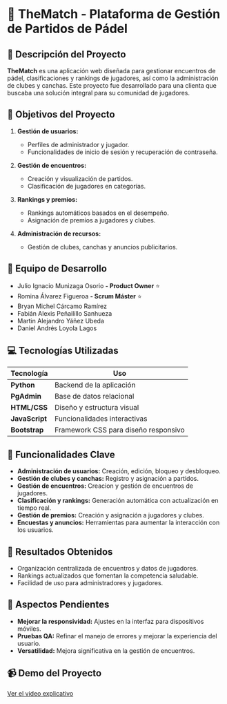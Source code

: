 # 🎾 TheMatch - Plataforma de Gestión de Partidos de Pádel


## 📝 Descripción del Proyecto

**TheMatch** es una aplicación web diseñada para gestionar encuentros de pádel, clasificaciones y rankings de jugadores, así como la administración de clubes y canchas. Este proyecto fue desarrollado para una clienta que buscaba una solución integral para su comunidad de jugadores.

## 🎯 Objetivos del Proyecto

1. **Gestión de usuarios:**
   - Perfiles de administrador y jugador.
   - Funcionalidades de inicio de sesión y recuperación de contraseña.

2. **Gestión de encuentros:**
   - Creación y visualización de partidos.
   - Clasificación de jugadores en categorías.

3. **Rankings y premios:**
   - Rankings automáticos basados en el desempeño.
   - Asignación de premios a jugadores y clubes.

4. **Administración de recursos:**
   - Gestión de clubes, canchas y anuncios publicitarios.

## 👥 Equipo de Desarrollo 

- Julio Ignacio Munizaga Osorio **- Product Owner** :star:
- Romina Álvarez Figueroa **- Scrum Máster** :star:
- Bryan Michel Cárcamo Ramírez  
- Fabián Alexis Peñailillo Sanhueza  
- Martin Alejandro Yáñez Ubeda  
- Daniel Andrés Loyola Lagos  

## 💻 Tecnologías Utilizadas

| Tecnología   | Uso                                |
|--------------|------------------------------------|
| **Python**   | Backend de la aplicación           |
| **PgAdmin**  | Base de datos relacional           |
| **HTML/CSS** | Diseño y estructura visual         |
| **JavaScript** | Funcionalidades interactivas    |
| **Bootstrap**| Framework CSS para diseño responsivo |

## 🚀 Funcionalidades Clave

- **Administración de usuarios:** Creación, edición, bloqueo y desbloqueo.
- **Gestión de clubes y canchas:** Registro y asignación a partidos.
- **Gestión de encuentros:** Creacion y gestión de encuentros de jugadores.
- **Clasificación y rankings:** Generación automática con actualización en tiempo real.
- **Gestión de premios:** Creación y asignación a jugadores y clubes.
- **Encuestas y anuncios:** Herramientas para aumentar la interacción con los usuarios.

## 🌟 Resultados Obtenidos

- Organización centralizada de encuentros y datos de jugadores.
- Rankings actualizados que fomentan la competencia saludable.
- Facilidad de uso para administradores y jugadores.

## 🚧 Aspectos Pendientes

- **Mejorar la responsividad:** Ajustes en la interfaz para dispositivos móviles.
- **Pruebas QA:** Refinar el manejo de errores y mejorar la experiencia del usuario.
- **Versatilidad:** Mejora significativa en la gestión de encuentros.

## 📹 Demo del Proyecto

[Ver el video explicativo](https://www.youtube.com/watch?v=2OVEhRSfRFw) <!-- Reemplaza con un enlace real -->

